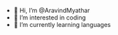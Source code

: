 - 👋 Hi, I’m @AravindMyathar
- 👀 I’m interested in coding
- 🌱 I’m currently learning languages 

<!---
Aravind405/Aravind405 is a ✨ special ✨ repository because its `README.md` (this file) appears on your GitHub profile.
You can click the Preview link to take a look at your changes.
--->
